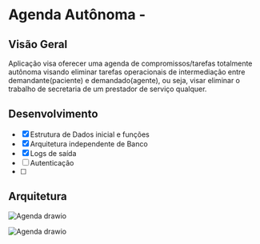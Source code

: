 # Agenda Autônoma - 

## Visão Geral
Aplicação visa oferecer uma agenda de compromissos/tarefas totalmente autônoma visando eliminar tarefas operacionais de intermediação entre demandante(paciente) e demandado(agente), ou seja, visar eliminar o trabalho de secretaria de um prestador de serviço qualquer.

## Desenvolvimento
- [x] Estrutura de Dados inicial e funções
- [x] Arquitetura independente de Banco
- [x] Logs de saída
- [ ] Autenticação
- [ ] 

## Arquitetura
![Agenda drawio](https://github.com/gunboe/Agenda/blob/master/Agenda-Página-1.drawio.png)

![Agenda drawio](https://github.com/gunboe/Agenda/blob/master/Agenda-Página-2.drawio.png)

